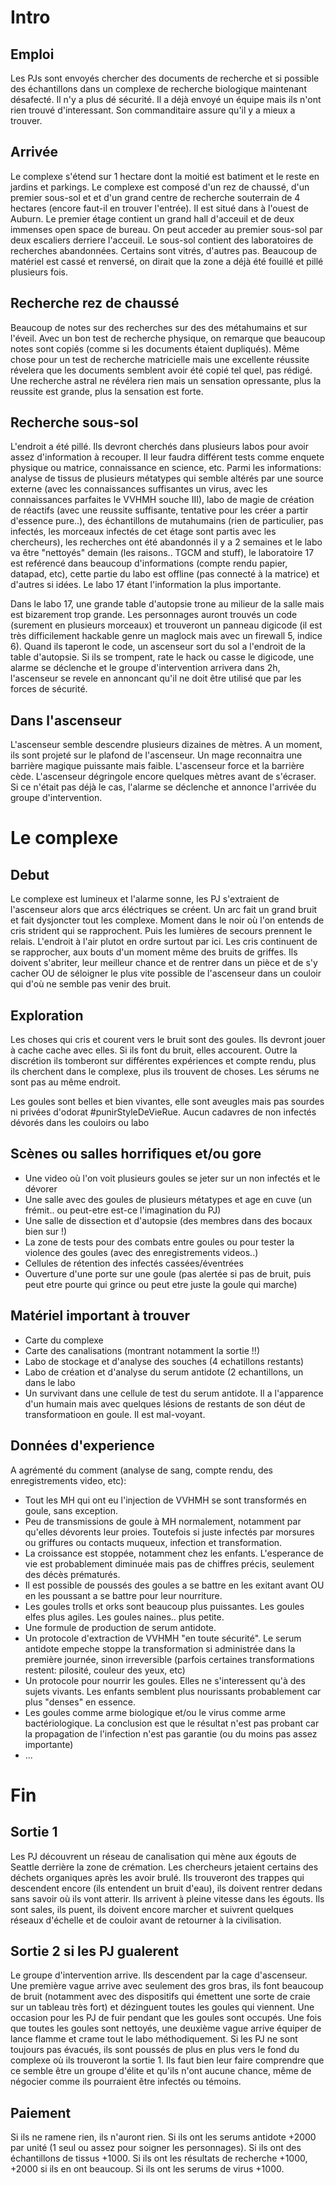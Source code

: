 
# Intro

## Emploi

Les PJs sont envoyés chercher des documents de recherche et si possible des échantillons dans un complexe de recherche biologique maintenant désafecté. Il n'y a plus dé sécurité. Il a déjà envoyé un équipe mais ils n'ont rien trouvé d'interessant. Son commanditaire assure qu'il y a mieux a trouver. 

## Arrivée

Le complexe s'étend sur 1 hectare dont la moitié est batiment et  le reste en jardins et parkings. Le complexe est composé d'un rez de chaussé, d'un premier sous-sol et et d'un grand centre de recherche souterrain de 4 hectares (encore faut-il en trouver l'entrée). Il est situé dans à l'ouest de Auburn. Le premier étage contient un grand hall d'acceuil et de deux immenses open space de bureau. On peut acceder au premier sous-sol par deux escaliers derriere l'acceuil. Le sous-sol contient des laboratoires de recherches abandonnées. Certains sont vitrés, d'autres pas. Beaucoup de matériel est cassé et renversé, on dirait que la zone a déjà été fouillé et pillé plusieurs fois. 

## Recherche rez de chaussé

Beaucoup de notes sur des recherches sur des des métahumains et sur l'éveil. Avec un bon test de recherche physique, on remarque que beaucoup notes sont copiés (comme si les documents étaient dupliqués). Même chose pour un test de recherche matricielle mais une excellente réussite révelera que les documents semblent avoir été copié tel quel, pas rédigé. Une recherche astral ne révélera rien mais un sensation opressante, plus la reussite est grande, plus la sensation est forte.

## Recherche sous-sol 

L'endroit a été pillé. Ils devront cherchés dans plusieurs labos pour avoir assez d'information à recouper. Il leur faudra différent tests comme enquete physique ou matrice, connaissance en science, etc. Parmi les informations: analyse de tissus de plusieurs métatypes qui semble altérés par une source externe (avec les connaissances suffisantes un virus, avec les connaissances parfaites le VVHMH souche III), labo de magie de création de réactifs (avec une reussite suffisante, tentative pour les créer a partir d'essence pure..), des échantillons de mutahumains (rien de particulier, pas infectés, les morceaux infectés de cet étage sont partis avec les chercheurs), les recherches ont été abandonnés il y a 2 semaines et le labo va être "nettoyés" demain (les raisons.. TGCM and stuff), le laboratoire 17 est reférencé dans beaucoup d'informations (compte rendu papier, datapad, etc), cette partie du labo est offline (pas connecté à la matrice) et d'autres si idées. Le labo 17 étant l'information la plus importante. 

Dans le labo 17, une grande table d'autopsie trone au milieur de la salle mais est bizarement trop grande. Les personnages auront trouvés un code (surement en plusieurs morceaux) et trouveront un panneau digicode (il est très difficilement hackable genre un maglock mais avec un firewall 5, indice 6). Quand ils taperont le code, un ascenseur sort du sol a l'endroit de la table d'autopsie. Si ils se trompent, rate le hack ou casse le digicode, une alarme se déclenche et le groupe d'intervention arrivera dans 2h, l'ascenseur se revele en annoncant qu'il ne doit être utilisé que par les forces de sécurité.

## Dans l'ascenseur

L'ascenseur semble descendre plusieurs dizaines de mètres. A un moment, ils sont projeté sur le plafond de l'ascenseur. Un mage reconnaitra une barrière magique puissante mais faible. L'ascenseur force et la barrière cède. L'ascenseur dégringole encore quelques mètres avant de s'écraser. Si ce n'était pas déjà le cas, l'alarme se déclenche et annonce l'arrivée du groupe d'intervention. 

# Le complexe

## Debut

Le complexe est lumineux et l'alarme sonne, les PJ s'extraient de l'ascenseur alors que arcs éléctriques se créent. Un arc fait un grand bruit et fait dysjoncter tout les complexe. Moment dans le noir où l'on entends de cris strident qui se rapprochent. Puis les lumières de secours prennent le relais. L'endroit à l'air plutot en ordre surtout par ici. Les cris continuent de se rapprocher, aux bouts d'un moment même des bruits de griffes. Ils doivent s'abriter, leur meilleur chance et de rentrer dans un pièce et de s'y cacher OU de séloigner le plus vite possible de l'ascenseur dans un couloir qui d'où ne semble pas venir des bruit.

## Exploration

Les choses qui cris et courent vers le bruit sont des goules. Ils devront jouer à cache cache avec elles. Si ils font du bruit, elles accourent. Outre la discrétion ils tomberont sur différentes expériences et compte rendu, plus ils cherchent dans le complexe, plus ils trouvent de choses. Les sérums ne sont pas au même endroit. 

Les goules sont belles et bien vivantes, elle sont aveugles mais pas sourdes ni privées d'odorat #punirStyleDeVieRue. Aucun cadavres de non infectés dévorés dans les couloirs ou labo
 
## Scènes ou salles horrifiques et/ou gore

 * Une video où l'on voit plusieurs goules se jeter sur un non infectés et le dévorer
 * Une salle avec des goules de plusieurs métatypes et age en cuve (un frémit.. ou peut-etre est-ce l'imagination du PJ)
 * Une salle de dissection et d'autopsie (des membres dans des bocaux bien sur !)
 * La zone de tests pour des combats entre goules ou pour tester la violence des goules (avec des enregistrements videos..)
 * Cellules de rétention des infectés cassées/éventrées
 * Ouverture d'une porte sur une goule (pas alertée si pas de bruit, puis peut etre pourte qui grince ou peut etre juste la goule qui marche)

## Matériel important à trouver

 * Carte du complexe 
 * Carte des canalisations (montrant notamment la sortie !!)
 * Labo de stockage et d'analyse des souches (4 echatillons restants)
 * Labo de création et d'analyse du serum antidote (2 echantillons, un dans le labo
 * Un survivant dans une cellule de test du serum antidote. Il a l'apparence d'un humain mais avec quelques lésions de restants de son déut de transformatioon en goule. Il est mal-voyant. 

## Données d'experience

A agrémenté du comment (analyse de sang, compte rendu, des enregistrements video, etc): 
 * Tout les MH qui ont eu l'injection de VVHMH se sont transformés en goule, sans exception. 
 * Peu de transmissions de goule à MH normalement, notamment par qu'elles dévorents leur proies. Toutefois si juste infectés par morsures ou griffures ou contacts muqueux, infection et transformation. 
 * La croissance est stoppée, notamment chez les enfants. L'esperance de vie est probablement diminuée mais pas de chiffres précis, seulement des décès prématurés. 
 * Il est possible de poussés des goules a se battre en les exitant avant OU en les poussant a se battre pour leur nourriture. 
 * Les goules trolls et orks sont beaucoup plus puissantes. Les goules elfes plus agiles. Les goules naines.. plus petite. 
 * Une formule de production de serum antidote. 
 * Un protocole d'extraction de VVHMH "en toute sécurité". Le serum antidote empeche stoppe la transformation si administrée dans la première journée, sinon irreversible (parfois certaines transformations restent: pilosité, couleur des yeux, etc)
 * Un protocole pour nourrir les goules. Elles ne s'interessent qu'à des sujets vivants. Les enfants semblent plus nourissants probablement car plus "denses" en essence. 
 * Les goules comme arme biologique et/ou le virus comme arme bactériologique. La conclusion est que le résultat n'est pas probant car la propagation de l'infection n'est pas garantie (ou du moins pas assez importante)
 * ...

# Fin

## Sortie 1

Les PJ découvrent un réseau de canalisation qui mène aux égouts de Seattle derrière la zone de crémation. Les chercheurs jetaient certains des déchets organiques après les avoir brulé. Ils trouveront des trappes qui descendent encore (ils entendent un bruit d'eau), ils doivent rentrer dedans sans savoir où ils vont atterir. Ils arrivent à pleine vitesse dans les égouts. Ils sont sales, ils puent, ils doivent encore marcher et suivrent quelques réseaux d'échelle et de couloir avant de retourner à la civilisation.

## Sortie 2 si les PJ gualerent

Le groupe d'intervention arrive. Ils descendent par la cage d'ascenseur. Une première vague arrive avec seulement des gros bras, ils font beaucoup de bruit (notamment avec des dispositifs qui émettent une sorte de craie sur un tableau très fort) et dézinguent toutes les goules qui viennent. Une occasion pour les PJ de fuir pendant que les goules sont occupés. Une fois que toutes les goules sont nettoyés, une deuxième vague arrive équiper de lance flamme et crame tout le labo méthodiquement. Si les PJ ne sont toujours pas évacués, ils sont poussés de plus en plus vers le fond du complexe où ils trouveront la sortie 1. Ils faut bien leur faire comprendre que ce semble être un groupe d'élite et qu'ils n'ont aucune chance, même de négocier comme ils pourraient être infectés ou témoins.

## Paiement

Si ils ne ramene rien, ils n'auront rien. Si ils ont les serums antidote +2000 par unité (1 seul ou assez pour soigner les personnages). Si ils ont des échantillons de tissus +1000. Si ils ont les résultats de recherche +1000, +2000 si ils en ont beaucoup. Si ils ont les serums de virus +1000. 
